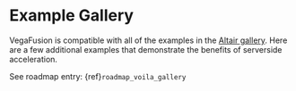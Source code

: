 # Example Gallery
VegaFusion is compatible with all of the examples in the [Altair gallery](https://altair-viz.github.io/gallery/index.html). Here are a few additional examples that demonstrate the benefits of serverside acceleration.

See roadmap entry: {ref}`roadmap_voila_gallery`
